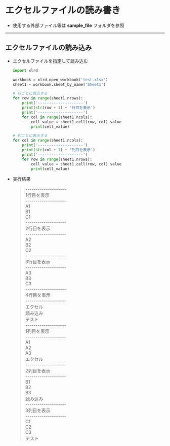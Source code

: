# エクセルファイルの読み書き

* 使用する外部ファイル等は __sample_file__ フォルダを参照

***

## エクセルファイルの読み込み

* エクセルファイルを指定して読み込む

  ```python
  import xlrd

  workbook = xlrd.open_workbook('test.xlsx')
  sheet1 = workbook.sheet_by_name('Sheet1')

  # 行ごとに表示する
  for row in range(sheet1.nrows):
      print('--------------------')
      print(str(row + 1) + '行目を表示')
      print('--------------------')
      for col in range(sheet1.ncols):
          cell_value = sheet1.cell(row, col).value
          print(cell_value)

  # 列ごとに表示する
  for col in range(sheet1.ncols):
      print('--------------------')
      print(str(col + 1) + '列目を表示')
      print('--------------------')
      for row in range(sheet1.nrows):
          cell_value = sheet1.cell(row, col).value
          print(cell_value)
  ```

* 実行結果

  > \--------------------  
    1行目を表示  
  \--------------------  
  A1  
  B1  
  C1  
  \--------------------  
  2行目を表示  
  \--------------------  
  A2  
  B2  
  C2  
  \--------------------  
  3行目を表示  
  \--------------------  
  A3  
  B3  
  C3  
  \--------------------  
  4行目を表示  
  \--------------------  
  エクセル  
  読み込み  
  テスト  
  \--------------------  
  1列目を表示  
  \--------------------  
  A1  
  A2  
  A3  
  エクセル  
  \--------------------  
  2列目を表示  
  \--------------------  
  B1  
  B2  
  B3  
  読み込み  
  \--------------------  
  3列目を表示  
  \--------------------  
  C1  
  C2  
  C3  
  テスト  
